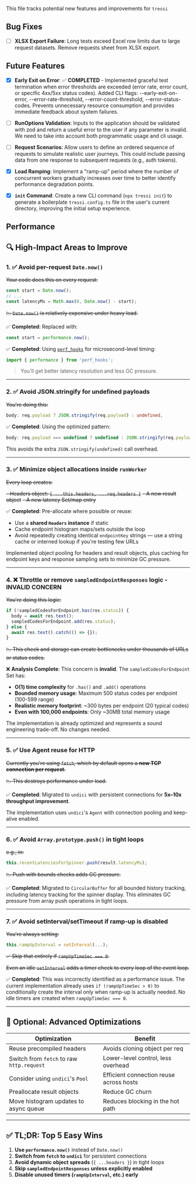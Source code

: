 This file tracks potential new features and improvements for `tressi`

## Bug Fixes

- [ ] **XLSX Export Failure**: Long tests exceed Excel row limits due to large request datasets. Remove requests sheet from XLSX export.

## Future Features

- [x] **Early Exit on Error**: ✅ **COMPLETED** - Implemented graceful test termination when error thresholds are exceeded (error rate, error count, or specific 4xx/5xx status codes). Added CLI flags: --early-exit-on-error, --error-rate-threshold, --error-count-threshold, --error-status-codes. Prevents unnecessary resource consumption and provides immediate feedback about system failures.

- [ ] **RunOptions Validation**: Inputs to the application should be validated with zod and return a useful error to the user if any parameter is invalid. We need to take into account both programmatic usage and cli usage.

- [ ] **Request Scenarios**: Allow users to define an ordered sequence of requests to simulate realistic user journeys. This could include passing data from one response to subsequent requests (e.g., auth tokens).

- [x] **Load Ramping**: Implement a "ramp-up" period where the number of concurrent workers gradually increases over time to better identify performance degradation points.

- [x] **`init` Command**: Create a new CLI command (`npx tressi init`) to generate a boilerplate `tressi.config.ts` file in the user's current directory, improving the initial setup experience.

## Performance

## 🔍 High-Impact Areas to Improve

### 1. **✅ Avoid per-request `Date.now()`**

~~Your code does this on every request:~~

```ts
const start = Date.now();
// ...
const latencyMs = Math.max(0, Date.now() - start);
```

~~📉 `Date.now()` is relatively expensive under heavy load.~~

✅ **Completed**: Replaced with:

```ts
const start = performance.now();
```

✅ **Completed**: Using [`perf_hooks`](https://nodejs.org/api/perf_hooks.html) for microsecond-level timing:

```ts
import { performance } from 'perf_hooks';
```

> You'll get better latency resolution and less GC pressure.

---

### 2. **✅ Avoid JSON.stringify for undefined payloads**

~~You're doing this:~~

```ts
body: req.payload ? JSON.stringify(req.payload) : undefined,
```

✅ **Completed**: Using the optimized pattern:

```ts
body: req.payload === undefined ? undefined : JSON.stringify(req.payload);
```

This avoids the extra `JSON.stringify(undefined)` call overhead.

---

### 3. **✅ Minimize object allocations inside `runWorker`**

~~Every loop creates:~~

~~- Headers object: `{ ...this.headers, ...req.headers }`~~
~~- A new result object~~
~~- A new latency Set/map entry~~

✅ **Completed**: Pre-allocate where possible or reuse:

- Use a **shared `Headers` instance** if static
- Cache endpoint histogram maps/sets outside the loop
- Avoid repeatedly creating identical `endpointKey` strings — use a string cache or interned lookup if you're testing few URLs

Implemented object pooling for headers and result objects, plus caching for endpoint keys and response sampling sets to minimize GC pressure.

---

### 4. **❌ Throttle or remove `sampledEndpointResponses` logic** - INVALID CONCERN

~~You're doing this logic:~~

```ts
if (!sampledCodesForEndpoint.has(res.status)) {
  body = await res.text();
  sampledCodesForEndpoint.add(res.status);
} else {
  await res.text().catch(() => {});
}
```

~~📉 This check and storage can create bottlenecks under thousands of URLs or status codes.~~

❌ **Analysis Complete**: This concern is **invalid**. The `sampledCodesForEndpoint` Set has:

- **O(1) time complexity** for `.has()` and `.add()` operations
- **Bounded memory usage**: Maximum 500 status codes per endpoint (100-599 range)
- **Realistic memory footprint**: ~300 bytes per endpoint (20 typical codes)
- **Even with 100,000 endpoints**: Only ~30MB total memory usage

The implementation is already optimized and represents a sound engineering trade-off. No changes needed.

---

### 5. **✅ Use Agent reuse for HTTP**

~~Currently you're using `fetch`, which by default opens a **new TCP connection per request**.~~

~~📉 This destroys performance under load.~~

✅ **Completed**: Migrated to `undici` with persistent connections for **5x–10x throughput improvement**.

The implementation uses `undici`'s `Agent` with connection pooling and keep-alive enabled.

---

### 6. **✅ Avoid `Array.prototype.push()` in tight loops**

~~e.g., in:~~

```ts
this.recentLatenciesForSpinner.push(result.latencyMs);
```

~~📉 Push with bounds checks adds GC pressure.~~

✅ **Completed**: Migrated to `CircularBuffer` for all bounded history tracking, including latency tracking for the spinner display. This eliminates GC pressure from array push operations in tight loops.

---

### 7. **✅ Avoid setInterval/setTimeout if ramp-up is disabled**

~~You're always setting:~~

```ts
this.rampUpInterval = setInterval(...);
```

~~✅ Skip that entirely if `rampUpTimeSec === 0`.~~

~~Even an idle `setInterval` adds a timer check to every loop of the event loop.~~

✅ **Completed**: This was incorrectly identified as a performance issue. The current implementation already uses `if (rampUpTimeSec > 0)` to conditionally create the interval only when ramp-up is actually needed. No idle timers are created when `rampUpTimeSec === 0`.

---

## 🧪 Optional: Advanced Optimizations

| Optimization                              | Benefit                                 |
| ----------------------------------------- | --------------------------------------- |
| Reuse precompiled headers                 | Avoids cloning object per req           |
| Switch from `fetch` to raw `http.request` | Lower-level control, less overhead      |
| Consider using `undici`'s `Pool`          | Efficient connection reuse across hosts |
| Preallocate result objects                | Reduce GC churn                         |
| Move histogram updates to async queue     | Reduces blocking in the hot path        |

---

## ✅ TL;DR: Top 5 Easy Wins

1. **Use `performance.now()`** instead of `Date.now()`
2. **Switch from `fetch` to `undici`** for persistent connections
3. **Avoid dynamic object spreads** (`{ ...headers }`) in tight loops
4. **Skip `sampledEndpointResponses` unless explicitly enabled**
5. **Disable unused timers (`rampUpInterval`, etc.) early**
